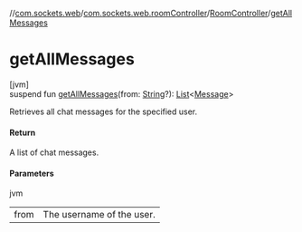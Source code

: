 //[com.sockets.web](../../../index.md)/[com.sockets.web.roomController](../index.md)/[RoomController](index.md)/[getAllMessages](get-all-messages.md)

# getAllMessages

[jvm]\
suspend fun [getAllMessages](get-all-messages.md)(from: [String](https://kotlinlang.org/api/latest/jvm/stdlib/kotlin/-string/index.html)?): [List](https://kotlinlang.org/api/latest/jvm/stdlib/kotlin.collections/-list/index.html)&lt;[Message](../../com.sockets.web.data/-message/index.md)&gt;

Retrieves all chat messages for the specified user.

#### Return

A list of chat messages.

#### Parameters

jvm

| | |
|---|---|
| from | The username of the user. |
